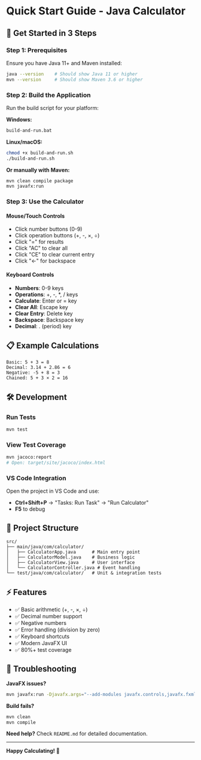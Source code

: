 # Quick Start Guide - Java Calculator

## 🚀 Get Started in 3 Steps

### Step 1: Prerequisites
Ensure you have Java 11+ and Maven installed:
```bash
java --version    # Should show Java 11 or higher
mvn --version     # Should show Maven 3.6 or higher
```

### Step 2: Build the Application
Run the build script for your platform:

**Windows:**
```cmd
build-and-run.bat
```

**Linux/macOS:**
```bash
chmod +x build-and-run.sh
./build-and-run.sh
```

**Or manually with Maven:**
```bash
mvn clean compile package
mvn javafx:run
```

### Step 3: Use the Calculator

#### Mouse/Touch Controls
- Click number buttons (0-9)
- Click operation buttons (+, -, ×, ÷)
- Click "=" for results
- Click "AC" to clear all
- Click "CE" to clear current entry
- Click "←" for backspace

#### Keyboard Controls
- **Numbers**: 0-9 keys
- **Operations**: +, -, *, / keys
- **Calculate**: Enter or = key
- **Clear All**: Escape key
- **Clear Entry**: Delete key
- **Backspace**: Backspace key
- **Decimal**: . (period) key

## 📋 Example Calculations

```
Basic: 5 + 3 = 8
Decimal: 3.14 + 2.86 = 6
Negative: -5 + 8 = 3
Chained: 5 + 3 × 2 = 16
```

## 🛠️ Development

### Run Tests
```bash
mvn test
```

### View Test Coverage
```bash
mvn jacoco:report
# Open: target/site/jacoco/index.html
```

### VS Code Integration
Open the project in VS Code and use:
- **Ctrl+Shift+P** → "Tasks: Run Task" → "Run Calculator"
- **F5** to debug

## 📁 Project Structure

```
src/
├── main/java/com/calculator/
│   ├── CalculatorApp.java      # Main entry point
│   ├── CalculatorModel.java    # Business logic
│   ├── CalculatorView.java     # User interface
│   └── CalculatorController.java # Event handling
└── test/java/com/calculator/   # Unit & integration tests
```

## ⚡ Features

- ✅ Basic arithmetic (+, -, ×, ÷)
- ✅ Decimal number support
- ✅ Negative numbers
- ✅ Error handling (division by zero)
- ✅ Keyboard shortcuts
- ✅ Modern JavaFX UI
- ✅ 80%+ test coverage

## 🐛 Troubleshooting

**JavaFX issues?**
```bash
mvn javafx:run -Djavafx.args="--add-modules javafx.controls,javafx.fxml"
```

**Build fails?**
```bash
mvn clean
mvn compile
```

**Need help?** Check `README.md` for detailed documentation.

---

**Happy Calculating! 🧮**
